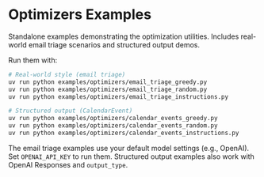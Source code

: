 # Optimizers Examples

Standalone examples demonstrating the optimization utilities. Includes real-world email triage scenarios and structured output demos.

Run them with:

```bash
# Real-world style (email triage)
uv run python examples/optimizers/email_triage_greedy.py
uv run python examples/optimizers/email_triage_random.py
uv run python examples/optimizers/email_triage_instructions.py

# Structured output (CalendarEvent)
uv run python examples/optimizers/calendar_events_greedy.py
uv run python examples/optimizers/calendar_events_random.py
uv run python examples/optimizers/calendar_events_instructions.py
```

The email triage examples use your default model settings (e.g., OpenAI). Set `OPENAI_API_KEY` to run them. Structured output examples also work with OpenAI Responses and `output_type`.
